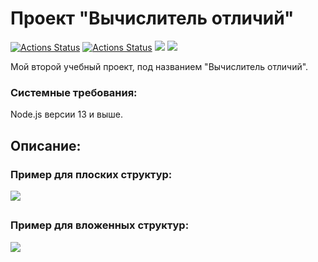 ### <h1>Проект "Вычислитель отличий"</h1>
[![Actions Status](https://github.com/1808Avenue/frontend-project-46/workflows/CI/badge.svg)](https://github.com/1808Avenue/frontend-project-46/actions/workflows/build.yml)
[![Actions Status](https://github.com/1808Avenue/frontend-project-46/workflows/hexlet-check/badge.svg)](https://github.com/1808Avenue/frontend-project-46/actions/workflows/hexlet-check.yml)
<a href="https://codeclimate.com/github/1808Avenue/frontend-project-46/maintainability"><img src="https://api.codeclimate.com/v1/badges/c35f1130346f0d3ef2e2/maintainability" /></a>
<a href="https://codeclimate.com/github/1808Avenue/frontend-project-46/test_coverage"><img src="https://api.codeclimate.com/v1/badges/c35f1130346f0d3ef2e2/test_coverage" /></a>

<p>Мой второй учебный проект, под названием "Вычислитель отличий".</p>
<h3>Системные требования:</h3>
<p>Node.js версии 13 и выше.</p>

<h2>Описание:</h2>
<h3>Пример для плоских структур:</h3>
<a href="https://asciinema.org/a/LkJD43YBDN0KmmRGLUd5fgLU5" target="_blank"><img src="https://asciinema.org/a/LkJD43YBDN0KmmRGLUd5fgLU5.svg" /></a>
<h2></h2>

<h3>Пример для вложенных структур:</h3>
<a href="https://asciinema.org/a/daH1Z4rOsGCpAFRT1TT2lAEx9" target="_blank"><img src="https://asciinema.org/a/daH1Z4rOsGCpAFRT1TT2lAEx9.svg" /></a>
<h2></h2>